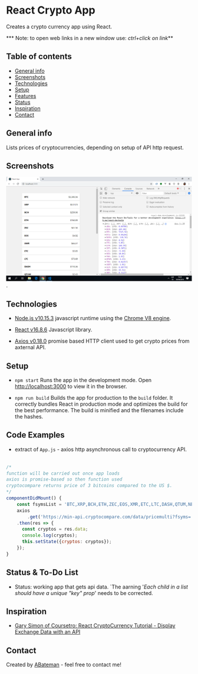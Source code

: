 # React Crypto App

Creates a crypto currency app using React.

*** Note: to open web links in a new window use: _ctrl+click on link_**

## Table of contents

* [General info](#general-info)
* [Screenshots](#screenshots)
* [Technologies](#technologies)
* [Setup](#setup)
* [Features](#features)
* [Status](#status)
* [Inspiration](#inspiration)
* [Contact](#contact)

## General info

Lists prices of cryptocurrencies, depending on setup of API http request.

## Screenshots

![Example screenshot](./img/crypto-api.png).

## Technologies

* [Node.js v10.15.3](https://nodejs.org/) javascript runtime using the [Chrome V8 engine](https://v8.dev/).

* [React v16.8.6](https://reactjs.org/) Javascript library.

* [Axios v0.18.0](https://www.npmjs.com/package/axios) promise based HTTP client used to get crypto prices from axternal API.

## Setup

* `npm start` Runs the app in the development mode. Open [http://localhost:3000](http://localhost:3000) to view it in the browser.

* `npm run build` Builds the app for production to the `build` folder. It correctly bundles React in production mode and optimizes the build for the best performance. The build is minified and the filenames include the hashes.

## Code Examples

* extract of `App.js` - axios http asynchronous call to cryptocurrency API.

```javascript

/*
function will be carried out once app loads
axios is promise-based so then function used
cryptocompare returns price of 3 bitcoins compared to the US $.
*/
componentDidMount() {
	const fsymsList = 'BTC,XRP,BCH,ETH,ZEC,EOS,XMR,ETC,LTC,DASH,QTUM,NEO,XLM,TRX,ADA,BTS,USDT,XUC,PAX,IOT'
	axios
		.get('https://min-api.cryptocompare.com/data/pricemulti?fsyms=' + fsymsList + '&tsyms=USD')
    .then(res => {
      const cryptos = res.data;
      console.log(cryptos);
      this.setState({cryptos: cryptos});
    });
}

```

## Status & To-Do List

* Status: working app that gets api data. `The aarning '_Each child in a list should have a unique "key" prop_' needs to be corrected.

## Inspiration

* [Gary Simon of Coursetro: React CryptoCurrency Tutorial - Display Exchange Data with an API](https://www.youtube.com/watch?v=18DkUJ669kc&t=120s)

## Contact

Created by [ABateman](https://www.andrewbateman.org) - feel free to contact me!
